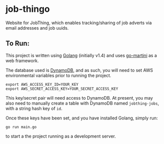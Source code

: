 job-thingo
==========
Website for JobThing, which enables tracking/sharing of job adverts via email addresses and job uuids.

## To Run:
This project is written using [Golang](https://golang.org/doc/code.html) (initially v1.4) and uses [go-martini](https://github.com/go-martini/martini) as a web framework.

The database used is [DynamoDB](http://aws.amazon.com/dynamodb/), and as such, you will need to set AWS environmental variables prior to running the project.

```
export AWS_ACCESS_KEY_ID=YOUR_KEY
export AWS_SECRET_ACCESS_KEY=YOUR_SECRET_ACCESS_KEY
```

This key/secret pair will need access to DynamoDB. At present, you may also need to manually create a table with DynamoDB named `jobthing-jobs`, with a string hash key of `id`.

Once these keys have been set, and you have installed Golang, simply run:

```
go run main.go
```

to start a the project running as a development server.

